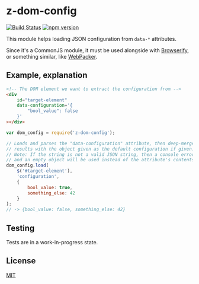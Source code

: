 # z-dom-config
[![Build Status](https://travis-ci.org/ZeeCoder/z-dom-config.svg?branch=master)](https://travis-ci.org/ZeeCoder/z-dom-config)
[![npm version](https://badge.fury.io/js/z-dom-config.svg)](http://badge.fury.io/js/z-dom-config)

This module helps loading JSON configuration from `data-*` attributes.

Since it's a CommonJS module, it must be used alongside with [Browserify](http://browserify.org/), or
something similar, like [WebPacker](http://webpack.github.io/).

## Example, explanation

```html
<!-- The DOM element we want to extract the configuration from -->
<div
    id="target-element"
    data-configuration='{
        "bool_value": false
    }'
></div>
```

```js
var dom_config = require('z-dom-config');

// Loads and parses the "data-configuration" attribute, then deep-merges the
// results with the object given as the default configuration if given.
// Note: If the string is not a valid JSON string, then a console error is shown
// and an empty object will be used instead of the attribute's contents.
dom_config.load(
    $('#target-element'),
    'configuration',
    {
        bool_value: true,
        something_else: 42
    }
);
// -> {bool_value: false, something_else: 42}
```

## Testing
Tests are in a work-in-progress state.

## License
[MIT](LICENSE)
